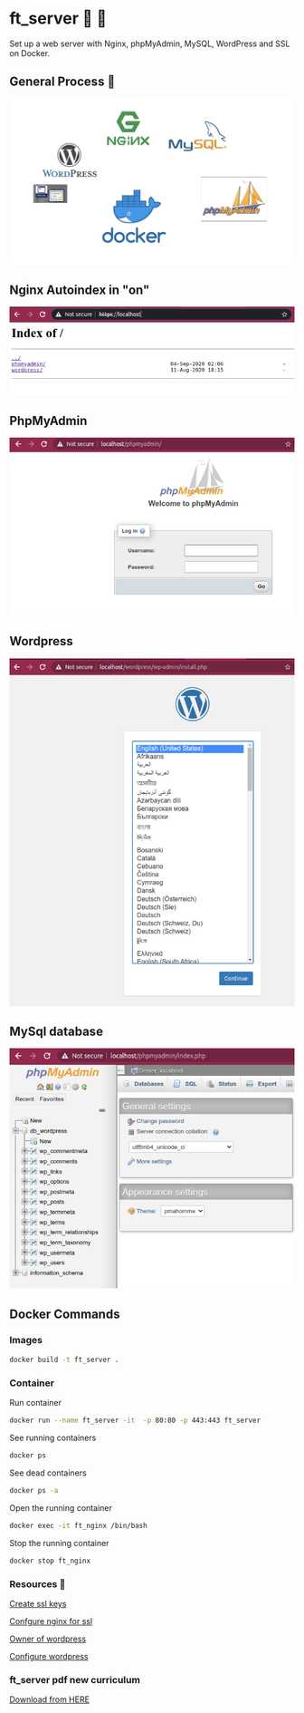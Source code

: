 # ft_server  :whale2: :whale2:
Set up a web server with Nginx, phpMyAdmin, MySQL, WordPress and SSL on Docker.


##  General Process :bell:
![General Flow](img/general.png)


## Nginx Autoindex in "on"
![Autoindex ON](img/autoindex_on.png)

## PhpMyAdmin
![PhpMyAdmin ON](img/phpadmin.png)

## Wordpress
![Wodrpress](img/wordpress.png)

## MySql database
![MySql database](img/database_mysql.png)


## Docker Commands

### Images
```bash
docker build -t ft_server .
```
### Container
Run container
```bash
docker run --name ft_server -it  -p 80:80 -p 443:443 ft_server
```
See running containers
```bash
docker ps
```
See dead containers
```bash
docker ps -a
```
Open the running container
```bash
docker exec -it ft_nginx /bin/bash
```
Stop the running container
```bash
docker stop ft_nginx
```

### Resources :jack_o_lantern:

[Create ssl keys](https://linuxize.com/post/creating-a-self-signed-ssl-certificate/)

[Confgure nginx for ssl](https://phoenixnap.com/kb/install-ssl-certificate-nginx)

[ Owner of wordpress](https://emiliocastro.com.mx/fixing-wordpress-a-mini-tutorial/)

[Configure wordpress](https://wordpress.org/support/article/editing-wp-config-php/)


### ft_server pdf  new curriculum
[Download from HERE](https://drive.google.com/file/d/1OlPM7qewRFtc-hkJ7k1q1FJ4vTv1xkWT/view?usp=sharing)
 
